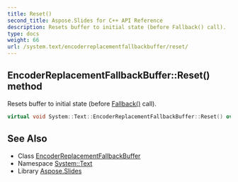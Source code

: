 ```yaml
---
title: Reset()
second_title: Aspose.Slides for C++ API Reference
description: Resets buffer to initial state (before Fallback() call).
type: docs
weight: 66
url: /system.text/encoderreplacementfallbackbuffer/reset/
---
```

## EncoderReplacementFallbackBuffer::Reset() method


Resets buffer to initial state (before [Fallback()](../fallback/) call).

```cpp
virtual void System::Text::EncoderReplacementFallbackBuffer::Reset() override
```

## See Also

* Class [EncoderReplacementFallbackBuffer](../)
* Namespace [System::Text](../../)
* Library [Aspose.Slides](../../../)